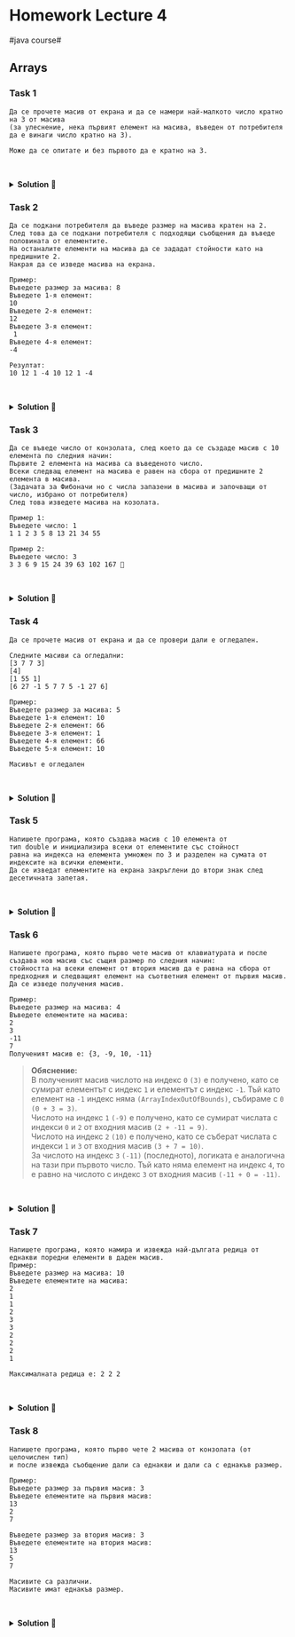 # Homework Lecture 4
#java course#

## Arrays 

### Task 1

```text
Да се прочете масив от екрана и да се намери най-малкото число кратно на 3 от масива 
(за улеснение, нека първият елемент на масива, въведен от потребителя да е винаги число кратно на 3).

Може да се опитате и без първото да е кратно на 3.
```

<br/><details><summary><b>Solution</b> 👀</summary> 
<p>

###### Solution 1

```java
Scanner scanner = new Scanner(System.in);

System.out.print("Enter size of the array: ");
int size = scanner.nextInt();

int[] myArray = new int[size];

System.out.println("First number should be multiple of 3!");
for (int i = 0; i < myArray.length; i++) {
    System.out.print("array[" + i + "] = ");
    myArray[i] = scanner.nextInt();
}

int min = myArray[0];

for (int i = 1; i < myArray.length; i++) {

    int currentElement = myArray[i];

    if (currentElement % 3 == 0 && currentElement < min) {
        min = currentElement;
    }
}

System.out.println("The smallest element multiple of 3 is: " + min);
```  

###### solution 2

```java
Scanner scanner = new Scanner(System.in);

System.out.print("Enter size of the array: ");
int size = scanner.nextInt();

int[] myArray = new int[size];

for (int i = 0; i < myArray.length; i++) {
    System.out.print("array[" + i + "] = ");
    myArray[i] = scanner.nextInt();
}

int min = 0;
boolean minIsInitialized = false;

for (int i = 0; i < myArray.length; i++) {

    int currentElement = myArray[i];

    if (currentElement % 3 != 0) {
        continue;
    }

    if (!minIsInitialized) {
        min = currentElement;
        minIsInitialized = true;
    } else if (min > currentElement) {
        min = currentElement;
    }
}

if (minIsInitialized) {
    System.out.println("The smallest element multiple of 3 is: " + min);
} else {
    System.out.println("None of the numbers are multiple of 3!");
}
```

</p>
</details>

### Task 2

```text
Да се подкани потребителя да въведе размер на масива кратен на 2.
След това да се подкани потребителя с подходящи съобщения да въведе половината от елементите.
На останалите елементи на масива да се зададат стойности като на предишните 2.
Накрая да се изведе масива на екрана.

Пример:
Въведете размер за масива: 8
Въведете 1-я елемент:
10
Въведете 2-я елемент:
12
Въведете 3-я елемент:
 1
Въведете 4-я елемент:
-4

Резултат:
10 12 1 -4 10 12 1 -4
```

<br/><details><summary><b>Solution</b> 👀</summary> 
<p>

```java
Scanner scanner = new Scanner(System.in);

System.out.print("Enter size of the array multiple of 2: ");
int size = scanner.nextInt();

int[] array = new int[size];

int half = array.length / 2;

System.out.println("Enter " + half + " items\n");
for (int i = 0; i < half; i++) {
    System.out.print("array[" + i + "] = ");
    int value = scanner.nextInt();

    array[i] = value;
    array[half + i] = value;
}

System.out.println("Here is the array: ");

for (int i = 0; i < array.length; i++) {
    System.out.print(array[i] + ", ");
}
```  

</p>
</details>

### Task 3

```text
Да се въведе число от конзолата, след което да се създаде масив с 10 елемента по следния начин:
Първите 2 елемента на масива са въведеното число.
Всеки следващ елемент на масива е равен на сбора от предишните 2 елемента в масива.
(Задачата за Фибоначи но с числа запазени в масива и започващи от число, избрано от потребителя)
След това изведете масива на козолата.

Пример 1:
Въведете число: 1
1 1 2 3 5 8 13 21 34 55

Пример 2:
Въведете число: 3
3 3 6 9 15 24 39 63 102 167 🐚
```

<br/><details><summary><b>Solution</b> 👀</summary> 
<p>

###### Solution 1

```java
Scanner scanner = new Scanner(System.in);

System.out.print("Enter number: ");

int startNum = scanner.nextInt();

int current = startNum;
int next = startNum;

int[] fibonacciArray = new int[10];

for (int i = 0; i < fibonacciArray.length; i++) {
    fibonacciArray[i] = current;

    int tmp = current + next;

    current = next;
    next = tmp;
}

for (int i = 0; i < fibonacciArray.length; i++) {
    System.out.print(fibonacciArray[i] + ", ");
}
```  

###### Solution 2

```java
Scanner number = new Scanner(System.in);

int[] myArray = new int[10];

System.out.println("Enter the first element of the array");
myArray[0] = number.nextInt();
myArray[1] = myArray[0];

for (int i = 2; i < myArray.length; i++) {
    myArray[i] = myArray[i - 1] + myArray[i - 2];
}

System.out.println("Array:");

for (int i = 0; i < myArray.length; i++) {
    System.out.print(myArray[i] + " ");
}
```

</p>
</details>

### Task 4

```text
Да се прочете масив от екрана и да се провери дали е огледален. 

Следните масиви са огледални:
[3 7 7 3]
[4]
[1 55 1]
[6 27 -1 5 7 7 5 -1 27 6]

Пример:
Въведете размер за масива: 5
Въведете 1-я елемент: 10
Въведете 2-я елемент: 66
Въведете 3-я елемент: 1
Въведете 4-я елемент: 66
Въведете 5-я елемент: 10

Масивът е огледален
```

<br/><details><summary><b>Solution</b> 👀</summary> 
<p>

```java
Scanner number = new Scanner(System.in);

System.out.print("Enter size of the array: ");
int size = number.nextInt();

int[] array = new int[size];

for (int i = 0; i < array.length; i++) {
    System.out.println("Enter the " + (i + 1) + " element of the array");
    array[i] = number.nextInt();
}

boolean isMirrored = true;

for (int i = 0, j = array.length - 1; i < j; i++, j--) {

    if (array[i] != array[j]) {
        isMirrored = false;
        break;
    }
}

if (isMirrored) {
    System.out.println("The array is mirrored");
} else {
    System.out.println("The array is not mirrored");
}
```

</p>
</details>

### Task 5

```text
Напишете програма, която създава масив с 10 елемента от
тип double и инициализира всеки от елементите със стойност
равна на индекса на елемента умножен по 3 и разделен на сумата от индексите на всички елементи.
Да се изведат елементите на екрана закръглени до втори знак след десетичната запетая.
```

<br/><details><summary><b>Solution</b> 👀</summary> 
<p>

```java
double[] myArray = new double[10];
double sum = 0.0;

for (int i = 0; i < myArray.length; i++) {
    sum += i;
}

for (int i = 0; i < myArray.length; i++){
    myArray[i] = i * 3 / sum;
}

System.out.println("Array");

for (int i = 0; i < myArray.length; i++) {
    System.out.printf("%.2f ", myArray[i]);
}
```

</p>
</details>

### Task 6

```text
Напишете програма, която първо чете масив от клавиатурата и после
създава нов масив със същия размер по следния начин: 
стойността на всеки елемент от втория масив да е равна на сбора от 
предходния и следващият елемент на съответния елемент от първия масив.
Да се изведе получения масив.

Пример:
Въведете размер на масива: 4
Въведете елементите на масива:
2
3
-11
7
Полученият масив е: {3, -9, 10, -11}
```

> **Обяснение:**  
В полученият масив числото на индекс `0` `(3)` е получено, 
като се сумират елементът с индекс `1` и елементът с индекс `-1`. 
Тъй като елемент на `-1` индекс няма `(ArrayIndexOutOfBounds)`, събираме с `0` `(0 + 3 = 3)`.  
Числото на индекс `1` `(-9)` е получено, като се сумират числата с 
индекси `0` и `2` от входния масив `(2 + -11 = 9)`.  
Числото на индекс `2` `(10)` е получено, като се съберат числата с индекси `1` и `3` 
от входния масив `(3 + 7 = 10)`.  
За числото на индекс `3` `(-11)` (последното), 
логиката е аналогична на тази при първото число. Тъй като няма елемент на индекс `4`, 
то е равно на числото с индекс `3` от входния масив `(-11 + 0 = -11)`.

<br/><details><summary><b>Solution</b> 👀</summary> 
<p>

```java
Scanner scanner = new Scanner(System.in);

System.out.print("Enter size of the array: ");

int size = scanner.nextInt();

int[] array = new int[size];

for (int i = 0; i < size; i++) {
    System.out.print("array[" + i + "] = ");
    array[i] = scanner.nextInt();
}

int[] result = new int[array.length];

for (int i = 1; i < array.length - 1; i++) {
    result[i] = array[i - 1] + array[i + 1];
}

if (result.length == 1) {
    result[0] = array[0];
} else if (result.length >= 2) {
    result[0] = array[1];
    result[result.length - 1] = array[result.length - 2];
}

System.out.println("Result");
for (int i = 0; i < result.length; i++) {
    System.out.print(result[i] + " ");
}
```

</p>
</details>

### Task 7

```text
Напишете програма, която намира и извежда най-дългата редица от еднакви поредни елементи в даден масив.
Пример:
Въведете размер на масива: 10
Въведете елементите на масива:
2
1
1
2
3
3
2
2
2
1

Максималната редица е: 2 2 2
```

<br/><details><summary><b>Solution</b> 👀</summary> 
<p>

```java
Scanner scanner = new Scanner(System.in);

System.out.println("Enter size of the array: ");
int size = scanner.nextInt();

int[] array = new int[size];

for (int i = 0; i < array.length; i++) {
    System.out.print("array[" + i + "] = ");
    array[i] = scanner.nextInt();
}

int count = 1;
int maxCount = 1;

int element = array[0];
int maxElement = array[0];

for (int i = 1; i < array.length; i++) {
    int current = array[i];

    if (element == current) {
        count++;

        if (maxCount < count) {
            maxCount = count;
            maxElement = element;
        }
    } else {
        element = current;
        count = 1;
    }
}

for (int i = 0; i < maxCount; i++) {
    System.out.print(maxElement + " ");
}
```

</p>
</details>

### Task 8

```text
Напишете програма, която първо чете 2 масива от конзолата (от целочислен тип)
и после извежда съобщение дали са еднакви и дали са с еднакъв размер.

Пример:
Въведете размер за първия масив: 3
Въведете елементите на първия масив:
13
2
7

Въведете размер за втория масив: 3
Въведете елементите на втория масив:
13
5
7

Масивите са различни.
Масивите имат еднакъв размер.
```

<br/><details><summary><b>Solution</b> 👀</summary> 
<p>

```java
Scanner number = new Scanner(System.in);

System.out.println("Enter the size of the first array");
int size = number.nextInt();

int[] firstArray = new int[size];

for (int i = 0; i < firstArray.length; i++) {
    System.out.println("Enter the " + (i + 1) + " element");
    firstArray[i] = number.nextInt();
}

System.out.println("\nEnter the size of the second array");
size = number.nextInt();

int[] secondArray = new int[size];

for (int i = 0; i < secondArray.length; i++) {
    System.out.println("Enter the " + (i + 1) + " element");
    secondArray[i] = number.nextInt();
}

if (firstArray.length == secondArray.length) {
    System.out.println("Both arrays are with the same size");

    boolean areTheSame = true;

    for (int i = 0; i < firstArray.length; i++) {
        if (firstArray[i] != secondArray[i]) {
            System.out.println("Both arrays are not the same");
            areTheSame = false;
            break;
        }
    }

    if (areTheSame) {
        System.out.println("Both arrays are the same");
    }

} else {
    System.out.println("Both arrays are not with the same size, so they can not be the same");
}
```

</p>
</details>